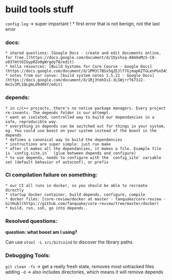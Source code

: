 # build tools stuff
`config.log` -> super important !
	* first error that is not benign, not the last error

### docs:
	* shared questions: [Google Docs - create and edit documents online, for free.](https://docs.google.com/document/d/1Dyshsq-A8mXeMz5-CQ-o837mttOIGypRZo0gWrgdyT0/edit)
	* hella resources: [Build Systems for Core Course - Google Docs](https://docs.google.com/document/d/1PM3l7BSx5qZEJlf7GjmapKZTGLenPGn5A5YKNTWOhQs/edit)
	* notes from our convo: [build system notes 1.5.21 - Google Docs](https://docs.google.com/document/d/1Rj3tmhIsI-3LSWjrrT673J2-NxIv3PL1QLgmLd9d0kY/edit)


### depends:
	* in c/c++ projects, there's no native package managers. Every project re-invents. The depends folder is our attempt.
	* want an isolated, controlled way to build our dependancies in a safe, reproducible way.
	* everything in depends can be switched out for things in your system, eg. You could use boost on your system instead of the boost in the depends
	* defines a canonical way to build the dependencies
	* instructions are super simple: just run make
	* after it makes all the dependancies, it makes a file. Example file is `config.site.in`  (glue between depends and configure)
	* to use depends, needs to configure with the `config_site` variable set (default behavior of autoconf), or prefix

### CI compilation failure on something:
	* our CI all runs in docker, so you should be able to recreate directly
	* startup docker container, build depends, configure, compile
	* docker files: [core-review/docker at master · fanquake/core-review · GitHub](https://github.com/fanquake/core-review/tree/master/docker)
	* build, run, ssh, go into depends..

### Resolved questions:
**question: what boost am I using?**

Can use `otool -L src/bitcoind` to discover the library paths

### Debugging Tools:
`git clean -fx` -> get a really fresh state, removes most untracked files
adding `-d` -> also includes directories, which means it will remove depends